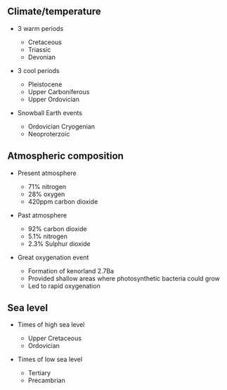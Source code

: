## Climate/temperature
- 3 warm periods
    - Cretaceous
    - Triassic
    - Devonian

- 3 cool periods
    - Pleistocene
    - Upper Carboniferous
    - Upper Ordovician

- Snowball Earth events
    - Ordovician Cryogenian
    - Neoproterzoic

## Atmospheric composition
- Present atmosphere
    - 71% nitrogen
    - 28% oxygen
    - 420ppm carbon dioxide

- Past atmosphere
    - 92% carbon dioxide
    - 5.1% nitrogen
    - 2.3% Sulphur dioxide

- Great oxygenation event
    - Formation of kenorland 2.7Ba
    - Provided shallow areas where photosynthetic bacteria could grow
    - Led to rapid oxygenation

## Sea level
- Times of high sea level
    - Upper Cretaceous
    - Ordovician

- Times of low sea level
    - Tertiary
    - Precambrian
